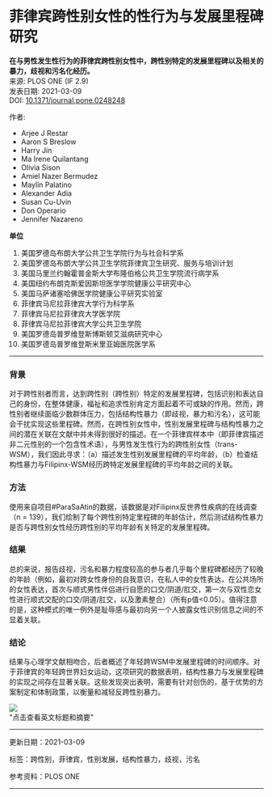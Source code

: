 # 菲律宾跨性别女性的性行为与发展里程碑研究

**在与男性发生性行为的菲律宾跨性别女性中，跨性别特定的发展里程碑以及相关的暴力，歧视和污名化经历。**  
来源: PLOS ONE (IF 2.9)  
发表日期: 2021-03-09  
DOI: [10.1371/journal.pone.0248248](https://doi.org/10.1371/journal.pone.0248248)  

作者:   
- Arjee J Restar  
- Aaron S Breslow  
- Harry Jin  
- Ma Irene Quilantang  
- Olivia Sison  
- Amiel Nazer Bermudez  
- Maylin Palatino  
- Alexander Adia  
- Susan Cu-Uvin  
- Don Operario  
- Jennifer Nazareno  

**单位**  
1. 美国罗德岛布朗大学公共卫生学院行为与社会科学系  
2. 美国罗德岛布朗大学公共卫生学院菲律宾卫生研究、服务与培训计划  
3. 美国马里兰约翰霍普金斯大学布隆伯格公共卫生学院流行病学系  
4. 美国纽约布朗克斯爱因斯坦医学学院健康公平研究中心  
5. 美国马萨诸塞哈佛医学院健康公平研究实验室  
6. 菲律宾马尼拉菲律宾大学行为科学系  
7. 菲律宾马尼拉菲律宾大学医学院  
8. 菲律宾马尼拉菲律宾大学公共卫生学院  
9. 美国罗德岛普罗维登斯博斯顿艾滋病研究中心  
10. 美国罗德岛普罗维登斯米里亚姆医院医学系  

---

### 背景  
对于跨性别者而言，达到跨性别（跨性别）特定的发展里程碑，包括识别和表达自己的身份，在整体健康，福祉和追求性别肯定方面起着不可或缺的作用。然而，跨性别者继续面临少数群体压力，包括结构性暴力（即歧视，暴力和污名），这可能会干扰实现这些里程碑。然而，在跨性别女性中，性别发展里程碑与结构性暴力之间的潜在关联在文献中并未得到很好的描述。在一个菲律宾样本中（即菲律宾描述非二元性别的一个包含性术语），与男性发生性行为的跨性别女性（trans-WSM），我们因此寻求：（a）描述发生性别发展里程碑的平均年龄，（b）检查结构性暴力与Filipinx-WSM经历跨特定发展里程碑的平均年龄之间的关联。

### 方法  
使用来自项目#ParaSaAtin的数据，该数据是对Filipinx反世界性疾病的在线调查（n = 139），我们绘制了每个跨性别特定里程碑的年龄估计，然后测试结构性暴力是否与跨性别女性经历跨性别的平均年龄有关特定的发展里程碑。

### 结果  
总的来说，报告歧视，污名和暴力程度较高的参与者几乎每个里程碑都经历了较晚的年龄（例如，最初对跨女性身份的自我意识，在私人中的女性表达，在公共场所的女性表达，首次与顺式男性伴侣进行自愿的口交/阴道/肛交，第一次与双性恋女性进行顺式交配的口交/阴道/肛交，以及激素整合）（所有p值<0.05）。值得注意的是，这种模式的唯一例外是耻辱感与最初向另一个人披露女性识别信息之间的不显着关联。

### 结论  
结果与心理学文献相吻合，后者概述了年轻跨WSM中发展里程碑的时间顺序。对于菲律宾的年轻跨世界妇女运动，这项研究的数据表明，结构性暴力与发展里程碑的实现之间存在显著关联。这些发现突出表明，需要有针对创伤的，基于优势的方案制定和体制政策，以衡量和减轻反跨性别暴力。

![](https://scdn.x-mol.com/jcss/images/paperTranslation.png)  
"点击查看英文标题和摘要"  

---

更新日期：2021-03-09  

标签：跨性别，菲律宾，性别发展，结构性暴力，歧视，污名  

参考资料：PLOS ONE  

---